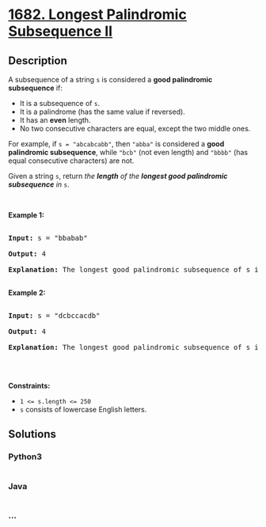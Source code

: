 # [1682. Longest Palindromic Subsequence II](https://leetcode.com/problems/longest-palindromic-subsequence-ii)



## Description

<p>A subsequence of a string <code>s</code> is considered a <strong>good palindromic subsequence</strong> if:</p>



<ul>
	<li>It is a subsequence of <code>s</code>.</li>
	<li>It is a palindrome (has the same value if reversed).</li>
	<li>It has an <strong>even</strong> length.</li>
	<li>No two consecutive characters are equal, except the two middle ones.</li>
</ul>



<p>For example, if <code>s = &quot;abcabcabb&quot;</code>, then <code>&quot;abba&quot;</code> is considered a <strong>good palindromic subsequence</strong>, while <code>&quot;bcb&quot;</code> (not even length) and <code>&quot;bbbb&quot;</code> (has equal consecutive characters) are not.</p>



<p>Given a string <code>s</code>, return <em>the <strong>length</strong> of the <strong>longest good palindromic subsequence</strong> in </em><code>s</code>.</p>



<p>&nbsp;</p>

<p><strong>Example 1:</strong></p>



<pre>

<strong>Input:</strong> s = &quot;bbabab&quot;

<strong>Output:</strong> 4

<strong>Explanation:</strong> The longest good palindromic subsequence of s is &quot;baab&quot;.

</pre>



<p><strong>Example 2:</strong></p>



<pre>

<strong>Input:</strong> s = &quot;dcbccacdb&quot;

<strong>Output:</strong> 4

<strong>Explanation:</strong> The longest good palindromic subsequence of s is &quot;dccd&quot;.

</pre>



<p>&nbsp;</p>

<p><strong>Constraints:</strong></p>



<ul>
	<li><code>1 &lt;= s.length &lt;= 250</code></li>
	<li><code>s</code> consists of lowercase English letters.</li>
</ul>

## Solutions

<!-- tabs:start -->

### **Python3**

```python

```

### **Java**

```java

```

### **...**

```

```

<!-- tabs:end -->
